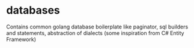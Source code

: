 # databases
Contains common golang database boilerplate like paginator, sql builders and statements, abstraction of dialects (some inspiration from C# Entity Framework)
